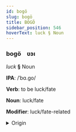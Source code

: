 ```yaml
---
id: bogö
slug: bogö
title: BOGÖ
sidebar_position: 546
hoverText: luck § Noun
---
```


### bogö&emsp;<span kind="abugida">ʋꜿı</span>

*luck* **§** Noun

**IPA**: /ˈbɑ.go/

**Verb**: to be luck/fate

**Noun**: luck/fate

**Modifier**: luck/fate-related

<details>
    <summary>Origin</summary>
    Bengali ভাগ্য bhaggo [ˈbʱaɡːoˑ]<br/>
    <em>Indo-Iranian Language Family</em>
</details>